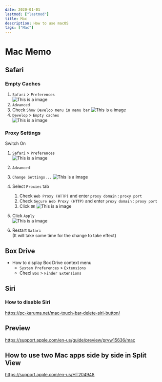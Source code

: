 ```yaml
---
date: 2020-01-01
lastmod: ["lastmod"]
title: Mac
description: How to use macOS
tags: ["Mac"]
---
```


# Mac Memo

## Safari

### Empty Caches

1. `Safari` > `Preferences`  
  ![This is a image](../static/safari-preferences.png)
2. `Advanced`
3. Check `Show Develop menu in menu bar`
  ![This is a image](../static/safari-develop-menu.png)
4. `Develop` > `Empty caches`  
  ![This is a image](../static/safari-empty-caches.png)

### Proxy Settings
Switch On
1. `Safari` > `Preferences`  
  ![This is a image](../static/safari-preferences.png)
2. `Advanced`  
3. `Change Settings...`
  ![This is a image](../static/safari-change-settings.png)
4. Select `Proxies` tab
    1. Check `Web Proxy (HTTP)` and enter `proxy domain` : `proxy port`
    2. Check `Secure Web Proxy (HTTP)` and enter `proxy domain` : `proxy port`
    3. Click `OK`
    ![This is a image](../static/mac-proxy-settings.png)

5. Click `Apply`  
  ![This is a image](../static/mac-proxy-apply.png)
6. Restart `Safari`  
  (It will take some time for the change to take effect)


## Box Drive
* How to display Box Drive context menu
  * `System Preferences` > `Extensions`
  * Checl `Box` > `Finder Extensions`

## Siri

### How to disable Siri
https://pc-karuma.net/mac-touch-bar-delete-siri-button/

## Preview
https://support.apple.com/en-us/guide/preview/prvw15636/mac

## How to use two Mac apps side by side in Split View
https://support.apple.com/en-us/HT204948